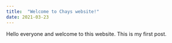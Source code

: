 ```yaml
---
title:  "Welcome to Chays website!"
date: 2021-03-23
---
```


Hello everyone and welcome to this website. This is my first post.
